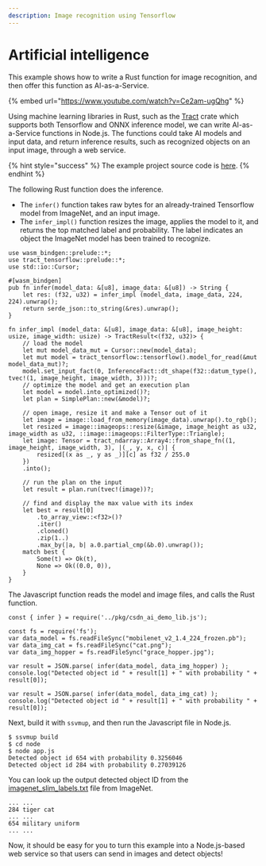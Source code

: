 ```yaml
---
description: Image recognition using Tensorflow
---
```


# Artificial intelligence

This example shows how to write a Rust function for image recognition, and then offer this function as AI-as-a-Service.

{% embed url="https://www.youtube.com/watch?v=Ce2am-ugQhg" %}

Using machine learning libraries in Rust, such as the [Tract](https://github.com/snipsco/tract) crate which supports both Tensorflow and ONNX inference model, we can write AI-as-a-Service functions in Node.js. The functions could take AI models and input data, and return inference results, such as recognized objects on an input image, through a web service.

{% hint style="success" %}
The example project source code is [here](https://github.com/second-state/rust-wasm-ai-demo).
{% endhint %}

The following Rust function does the inference.

* The `infer()` function takes raw bytes for an already-trained Tensorflow model from ImageNet, and an input image.
* The `infer_impl()` function resizes the image, applies the model to it, and returns the top matched label and probability. The label indicates an object the ImageNet model has been trained to recognize.

```text
use wasm_bindgen::prelude::*;
use tract_tensorflow::prelude::*;
use std::io::Cursor;

#[wasm_bindgen]
pub fn infer(model_data: &[u8], image_data: &[u8]) -> String {
    let res: (f32, u32) = infer_impl (model_data, image_data, 224, 224).unwrap();
    return serde_json::to_string(&res).unwrap();
}

fn infer_impl (model_data: &[u8], image_data: &[u8], image_height: usize, image_width: usize) -> TractResult<(f32, u32)> {
    // load the model
    let mut model_data_mut = Cursor::new(model_data);
    let mut model = tract_tensorflow::tensorflow().model_for_read(&mut model_data_mut)?;
    model.set_input_fact(0, InferenceFact::dt_shape(f32::datum_type(), tvec!(1, image_height, image_width, 3)))?;
    // optimize the model and get an execution plan
    let model = model.into_optimized()?;
    let plan = SimplePlan::new(&model)?;
    
    // open image, resize it and make a Tensor out of it
    let image = image::load_from_memory(image_data).unwrap().to_rgb();
    let resized = image::imageops::resize(&image, image_height as u32, image_width as u32, ::image::imageops::FilterType::Triangle);
    let image: Tensor = tract_ndarray::Array4::from_shape_fn((1, image_height, image_width, 3), |(_, y, x, c)| {
        resized[(x as _, y as _)][c] as f32 / 255.0
    })
    .into();
    
    // run the plan on the input
    let result = plan.run(tvec!(image))?;
    
    // find and display the max value with its index
    let best = result[0]
        .to_array_view::<f32>()?
        .iter()
        .cloned()
        .zip(1..)
        .max_by(|a, b| a.0.partial_cmp(&b.0).unwrap());
    match best {
        Some(t) => Ok(t),
        None => Ok((0.0, 0)),
    }
}
```

The Javascript function reads the model and image files, and calls the Rust function.

```text
const { infer } = require('../pkg/csdn_ai_demo_lib.js');

const fs = require('fs');
var data_model = fs.readFileSync("mobilenet_v2_1.4_224_frozen.pb");
var data_img_cat = fs.readFileSync("cat.png");
var data_img_hopper = fs.readFileSync("grace_hopper.jpg");

var result = JSON.parse( infer(data_model, data_img_hopper) );
console.log("Detected object id " + result[1] + " with probability " + result[0]);

var result = JSON.parse( infer(data_model, data_img_cat) );
console.log("Detected object id " + result[1] + " with probability " + result[0]);
```

Next, build it with `ssvmup`, and then run the Javascript file in Node.js.

```text
$ ssvmup build
$ cd node
$ node app.js
Detected object id 654 with probability 0.3256046
Detected object id 284 with probability 0.27039126
```

You can look up the output detected object ID from the [imagenet\_slim\_labels.txt](https://github.com/second-state/rust-wasm-ai-demo/blob/master/node/imagenet_slim_labels.txt) file from ImageNet.

```text
... ...
284 tiger cat
... ...
654 military uniform
... ...
```

Now, it should be easy for you to turn this example into a Node.js-based web service so that users can send in images and detect objects!

